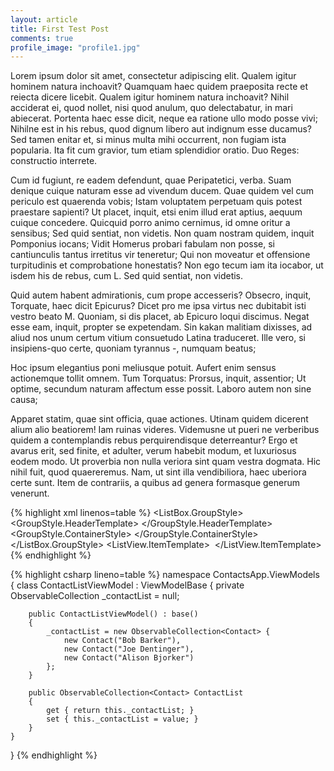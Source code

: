 ```yaml
---
layout: article
title: First Test Post
comments: true
profile_image: "profile1.jpg"
---
```


Lorem ipsum dolor sit amet, consectetur adipiscing elit. Qualem igitur hominem natura inchoavit? Quamquam haec quidem praeposita recte et reiecta dicere licebit. Qualem igitur hominem natura inchoavit? Nihil acciderat ei, quod nollet, nisi quod anulum, quo delectabatur, in mari abiecerat. Portenta haec esse dicit, neque ea ratione ullo modo posse vivi; Nihilne est in his rebus, quod dignum libero aut indignum esse ducamus? Sed tamen enitar et, si minus multa mihi occurrent, non fugiam ista popularia. Ita fit cum gravior, tum etiam splendidior oratio. Duo Reges: constructio interrete.


Cum id fugiunt, re eadem defendunt, quae Peripatetici, verba. Suam denique cuique naturam esse ad vivendum ducem. Quae quidem vel cum periculo est quaerenda vobis; Istam voluptatem perpetuam quis potest praestare sapienti? Ut placet, inquit, etsi enim illud erat aptius, aequum cuique concedere. Quicquid porro animo cernimus, id omne oritur a sensibus; Sed quid sentiat, non videtis. Non quam nostram quidem, inquit Pomponius iocans; Vidit Homerus probari fabulam non posse, si cantiunculis tantus irretitus vir teneretur; Qui non moveatur et offensione turpitudinis et comprobatione honestatis? Non ego tecum iam ita iocabor, ut isdem his de rebus, cum L. Sed quid sentiat, non videtis.


Quid autem habent admirationis, cum prope accesseris? Obsecro, inquit, Torquate, haec dicit Epicurus? Dicet pro me ipsa virtus nec dubitabit isti vestro beato M. Quoniam, si dis placet, ab Epicuro loqui discimus. Negat esse eam, inquit, propter se expetendam. Sin kakan malitiam dixisses, ad aliud nos unum certum vitium consuetudo Latina traduceret. Ille vero, si insipiens-quo certe, quoniam tyrannus -, numquam beatus;


Hoc ipsum elegantius poni meliusque potuit. Aufert enim sensus actionemque tollit omnem. Tum Torquatus: Prorsus, inquit, assentior; Ut optime, secundum naturam affectum esse possit. Laboro autem non sine causa; 


Apparet statim, quae sint officia, quae actiones. Utinam quidem dicerent alium alio beatiorem! Iam ruinas videres. Videmusne ut pueri ne verberibus quidem a contemplandis rebus perquirendisque deterreantur? Ergo et avarus erit, sed finite, et adulter, verum habebit modum, et luxuriosus eodem modo. Ut proverbia non nulla veriora sint quam vestra dogmata. Hic nihil fuit, quod quaereremus. Nam, ut sint illa vendibiliora, haec uberiora certe sunt. Item de contrariis, a quibus ad genera formasque generum venerunt. 

{% highlight xml linenos=table %}
<ListView Grid.Column="0" Grid.ColumnSpan="12"
          Grid.Row="0"
          ItemsSource="{Binding Source={StaticResource cvs}}"
          BorderThickness="0">
<ListBox.GroupStyle>
    <GroupStyle>
        <GroupStyle.HeaderTemplate>
            <DataTemplate>
                <Border HorizontalAlignment="Stretch"
                        BorderBrush="Black" BorderThickness="0,0,0,1">
                    <TextBlock FontSize="24" Text="{Binding Path=Name}"
                               Foreground="Black" Margin="8,0,0,0"/>
                </Border>
            </DataTemplate>
        </GroupStyle.HeaderTemplate>
        <GroupStyle.ContainerStyle>
            <Style TargetType="{x:Type GroupItem}">
                <Setter Property="Background" Value="White" />
                <Setter Property="Foreground" Value="White" />
            </Style>
        </GroupStyle.ContainerStyle>
    </GroupStyle>
</ListBox.GroupStyle>
<ListView.ItemTemplate>
    <DataTemplate>
        <StackPanel Orientation="Horizontal">
            <Image/>
            <TextBlock Text="{Binding FullName}" Foreground="Black"/>
        </StackPanel>
    </DataTemplate>
</ListView.ItemTemplate>
</ListView>
{% endhighlight %}

{% highlight csharp lineno=table %}
namespace ContactsApp.ViewModels
{
    class ContactListViewModel : ViewModelBase
    {
        private ObservableCollection<Contact> _contactList = null;
    
        public ContactListViewModel() : base()
        {
            _contactList = new ObservableCollection<Contact> {
                new Contact("Bob Barker"),
                new Contact("Joe Dentinger"),
                new Contact("Alison Bjorker")
            };
        }
    
        public ObservableCollection<Contact> ContactList
        {
            get { return this._contactList; }
            set { this._contactList = value; }
        }
    }
}
{% endhighlight %}